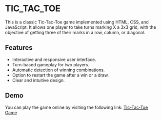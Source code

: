 # TIC_TAC_TOE

This is a classic Tic-Tac-Toe game implemented using HTML, CSS, and JavaScript. It allows one player to take turns marking X a 3x3 grid, with the objective of getting three of their marks in a row, column, or diagonal.

## Features

- Interactive and responsive user interface.
- Turn-based gameplay for two players.
- Automatic detection of winning combinations.
- Option to restart the game after a win or a draw.
- Clear and intuitive design.

## Demo

You can play the game online by visiting the following link: [Tic-Tac-Toe Game](https://dgxbjjnzdjmpdszd0lfuyw.on.drv.tw/copy/final.html)



